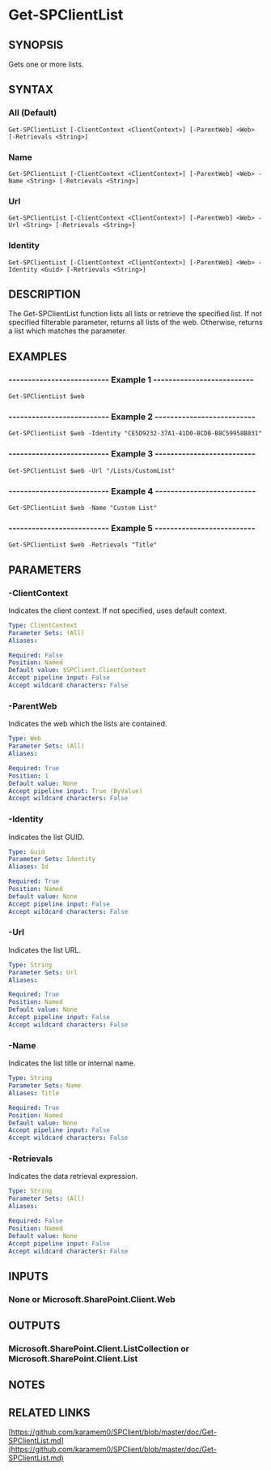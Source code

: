 # Get-SPClientList

## SYNOPSIS
Gets one or more lists.

## SYNTAX

### All (Default)
```
Get-SPClientList [-ClientContext <ClientContext>] [-ParentWeb] <Web> [-Retrievals <String>]
```

### Name
```
Get-SPClientList [-ClientContext <ClientContext>] [-ParentWeb] <Web> -Name <String> [-Retrievals <String>]
```

### Url
```
Get-SPClientList [-ClientContext <ClientContext>] [-ParentWeb] <Web> -Url <String> [-Retrievals <String>]
```

### Identity
```
Get-SPClientList [-ClientContext <ClientContext>] [-ParentWeb] <Web> -Identity <Guid> [-Retrievals <String>]
```

## DESCRIPTION
The Get-SPClientList function lists all lists or retrieve the specified list.
If not specified filterable parameter, returns all lists of the web.
Otherwise, returns a list which matches the parameter.

## EXAMPLES

### -------------------------- Example 1 --------------------------
```
Get-SPClientList $web
```

### -------------------------- Example 2 --------------------------
```
Get-SPClientList $web -Identity "CE5D9232-37A1-41D0-BCDB-B8C59958B831"
```

### -------------------------- Example 3 --------------------------
```
Get-SPClientList $web -Url "/Lists/CustomList"
```

### -------------------------- Example 4 --------------------------
```
Get-SPClientList $web -Name "Custom List"
```

### -------------------------- Example 5 --------------------------
```
Get-SPClientList $web -Retrievals "Title"
```

## PARAMETERS

### -ClientContext
Indicates the client context.
If not specified, uses default context.

```yaml
Type: ClientContext
Parameter Sets: (All)
Aliases: 

Required: False
Position: Named
Default value: $SPClient.ClientContext
Accept pipeline input: False
Accept wildcard characters: False
```

### -ParentWeb
Indicates the web which the lists are contained.

```yaml
Type: Web
Parameter Sets: (All)
Aliases: 

Required: True
Position: 1
Default value: None
Accept pipeline input: True (ByValue)
Accept wildcard characters: False
```

### -Identity
Indicates the list GUID.

```yaml
Type: Guid
Parameter Sets: Identity
Aliases: Id

Required: True
Position: Named
Default value: None
Accept pipeline input: False
Accept wildcard characters: False
```

### -Url
Indicates the list URL.

```yaml
Type: String
Parameter Sets: Url
Aliases: 

Required: True
Position: Named
Default value: None
Accept pipeline input: False
Accept wildcard characters: False
```

### -Name
Indicates the list title or internal name.

```yaml
Type: String
Parameter Sets: Name
Aliases: Title

Required: True
Position: Named
Default value: None
Accept pipeline input: False
Accept wildcard characters: False
```

### -Retrievals
Indicates the data retrieval expression.

```yaml
Type: String
Parameter Sets: (All)
Aliases: 

Required: False
Position: Named
Default value: None
Accept pipeline input: False
Accept wildcard characters: False
```

## INPUTS

### None or Microsoft.SharePoint.Client.Web

## OUTPUTS

### Microsoft.SharePoint.Client.ListCollection or Microsoft.SharePoint.Client.List

## NOTES

## RELATED LINKS

[https://github.com/karamem0/SPClient/blob/master/doc/Get-SPClientList.md](https://github.com/karamem0/SPClient/blob/master/doc/Get-SPClientList.md)

